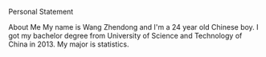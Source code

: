 Personal Statement

About Me
My name is Wang Zhendong and I'm a 24 year old Chinese boy. I got my bachelor degree from University of Science and Technology of China in 2013. My major is statistics.

